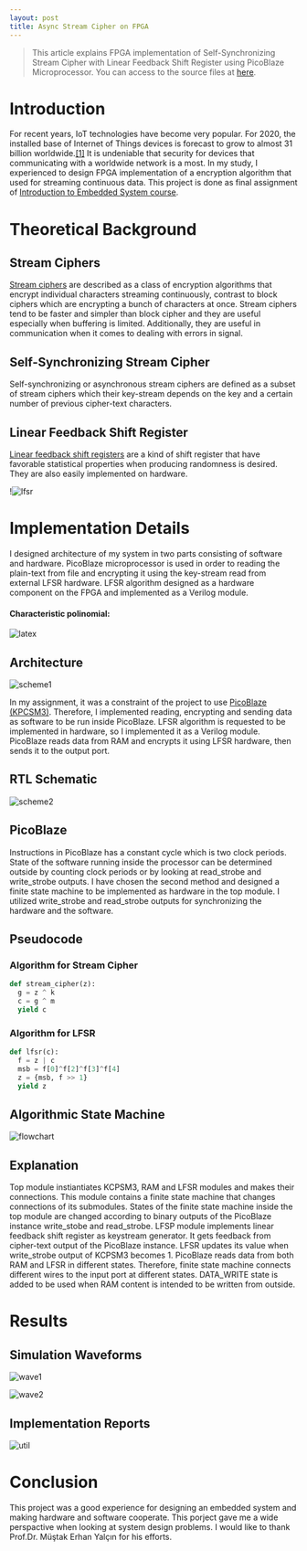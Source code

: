 ```yaml
---
layout: post
title: Async Stream Cipher on FPGA
---
```


> This article explains FPGA implementation of Self-Synchronizing Stream Cipher with Linear Feedback Shift Register using PicoBlaze Microprocessor. You can access to the source files at [here](https://github.com/overengineer/AsyncStreamCipherLFSR).

# Introduction
For recent years, IoT technologies have become very popular. For 2020, the installed base of Internet of Things devices is forecast to grow to almost 31 billion worldwide.[[1]](https://www.statista.com/statistics/471264/iot-number-of-connected-devices-worldwide/) It is undeniable that security for devices that communicating with a worldwide network is a most. In my study, I experienced to design FPGA implementation of a encryption algorithm that used for streaming continuous data. This project is done as final assignment of [Introduction to Embedded System course](https://web.itu.edu.tr/yalcinmust/ehb326.html).
# Theoretical Background
## Stream Ciphers
[Stream ciphers](http://cacr.uwaterloo.ca/hac/about/chap6.pdf) are described as a class of encryption algorithms that encrypt individual characters streaming continuously, contrast to block ciphers which are encrypting a bunch of characters at once. Stream ciphers tend to be faster and simpler than block cipher and they are useful especially when buffering is limited. Additionally, they are useful in communication when it comes to dealing with errors in signal. 
## Self-Synchronizing Stream Cipher
Self-synchronizing or asynchronous stream ciphers are defined as a subset of stream ciphers which their key-stream depends on the key and a certain number of previous cipher-text characters.

## Linear Feedback Shift Register
[Linear feedback shift registers](http://www.eng.auburn.edu/~strouce/class/elec6250/LFSRs.pdf) are a kind of shift register that have favorable statistical properties when producing randomness is desired. They are also easily implemented on hardware.

!![lfsr](https://raw.githubusercontent.com/overengineer/overengineer.github.io/master/images/lfsr.png)


<div style="page-break-after: always;"></div>

# Implementation Details
I designed architecture of my system in two parts consisting of software and hardware. PicoBlaze microprocessor is used in order to reading the plain-text from file and encrypting it using the key-stream read from external LFSR hardware. LFSR algorithm designed as a hardware component on the FPGA and implemented as a Verilog module. 

#### Characteristic polinomial:
 ![latex](https://latex.codecogs.com/gif.latex?P(x)=x^8+x^6+x^5+x^4+1)
 
## Architecture

![scheme1](https://raw.githubusercontent.com/overengineer/overengineer.github.io/master/images/scheme1.png)

In my assignment, it was a constraint of the project to use [PicoBlaze (KPCSM3)](https://www.xilinx.com/products/intellectual-property/picoblaze.html). Therefore, I implemented reading, encrypting and sending data as software to be run inside PicoBlaze. LFSR algorithm is requested to be implemented in hardware, so I implemented it as a Verilog module. PicoBlaze reads data from RAM and encrypts it using LFSR hardware, then sends it to the output port.


## RTL Schematic

![scheme2](https://raw.githubusercontent.com/overengineer/overengineer.github.io/master/images/scheme2.png)


## PicoBlaze
Instructions in PicoBlaze has a constant cycle which is two clock periods. State of the software running inside the processor can be determined outside by counting clock periods or by looking at read_strobe and write_strobe outputs. I have chosen the second method and designed a finite state machine to be implemented as hardware in the top module. I utilized write_strobe and read_strobe outputs for synchronizing the hardware and the software.




## Pseudocode
### Algorithm for Stream Cipher
```python
def stream_cipher(z):
  g = z ^ k
  c = g ^ m
  yield c
```
	  
	  

### Algorithm for LFSR
```python
def lfsr(c):
  f = z | c
  msb = f[0]^f[2]^f[3]^f[4]
  z = {msb, f >> 1}
  yield z
```



<div style="page-break-after: always;"></div>

## Algorithmic State Machine

![flowchart](https://raw.githubusercontent.com/overengineer/overengineer.github.io/master/images/lfsrflowchart.png)

<div style="page-break-after: always;"></div>


## Explanation

Top module instiantiates KCPSM3, RAM and LFSR modules and makes their connections. This module contains a finite state machine that changes connections of its submodules. States of the finite state machine inside the top module are changed according to binary outputs of the PicoBlaze instance write_stobe and read_strobe. LFSP module implements linear feedback shift register as keystream generator. It gets feedback from cipher-text output of the PicoBlaze instance. LFSR updates its value when write_strobe output of KCPSM3 becomes 1. PicoBlaze reads data from both RAM and LFSR in different states. Therefore, finite state machine connects different wires to the input port at different states. DATA_WRITE state is added to be used when RAM content is intended to be written from outside.
# Results

## Simulation Waveforms

![wave1](https://raw.githubusercontent.com/overengineer/overengineer.github.io/master/images/wave1.png)

![wave2](https://raw.githubusercontent.com/overengineer/overengineer.github.io/master/images/wave2.png)


## Implementation Reports


![util](https://raw.githubusercontent.com/overengineer/overengineer.github.io/master/images/util.png)

# Conclusion

This project was a good experience for designing an embedded system and making hardware and software cooperate. This porject gave me a wide perspactive when looking at system design problems. I would like to thank Prof.Dr. Müştak Erhan Yalçın for his efforts.


